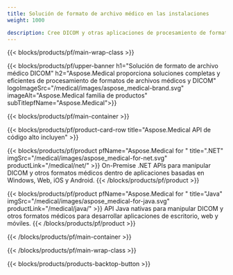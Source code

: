 ```yaml
---
title: Solución de formato de archivo médico en las instalaciones 
weight: 1000

description: Cree DICOM y otras aplicaciones de procesamiento de formatos médicos con las API locales de Aspose Medical
---
```


{{< blocks/products/pf/main-wrap-class >}}

{{< blocks/products/pf/upper-banner h1="Solución de formato de archivo médico DICOM" h2="Aspose.Medical proporciona soluciones completas y eficientes de procesamiento de formatos de archivos médicos y DICOM" logoImageSrc="/medical/images/aspose_medical-brand.svg" imageAlt="Aspose.Medical familia de productos" subTitlepfName="Aspose.Medical">}}

{{< blocks/products/pf/main-container >}}

{{< blocks/products/pf/product-card-row title="Aspose.Medical API de código alto incluyen" >}}

{{< blocks/products/pf/product pfName="Aspose.Medical for " title=".NET" imgSrc="/medical/images/aspose_medical-for-net.svg" productLink="/medical/net/" >}}
On-Premise .NET APIs para manipular DICOM y otros formatos médicos dentro de aplicaciones basadas en Windows, Web, iOS y Android.
{{< /blocks/products/pf/product >}}

{{< blocks/products/pf/product pfName="Aspose.Medical for " title="Java" imgSrc="/medical/images/aspose_medical-for-java.svg" productLink="/medical/java/" >}}
API Java nativas para manipular DICOM y otros formatos médicos para desarrollar aplicaciones de escritorio, web y móviles.
{{< /blocks/products/pf/product >}}

{{< /blocks/products/pf/main-container >}}

{{< /blocks/products/pf/main-wrap-class >}}

{{< blocks/products/products-backtop-button >}}